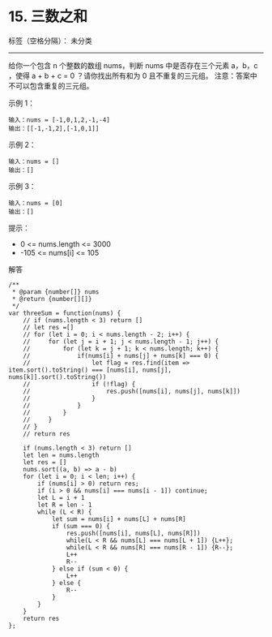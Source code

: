 ﻿# 15. 三数之和

标签（空格分隔）： 未分类

---

给你一个包含 n 个整数的数组 nums，判断 nums 中是否存在三个元素 a，b，c ，使得 a + b + c = 0 ？请你找出所有和为 0 且不重复的三元组。
注意：答案中不可以包含重复的三元组。

示例 1：

    输入：nums = [-1,0,1,2,-1,-4]
    输出：[[-1,-1,2],[-1,0,1]]

示例 2：

    输入：nums = []
    输出：[]

示例 3：

    输入：nums = [0]
    输出：[]

提示：

 - 0 <= nums.length <= 3000
 - -105 <= nums[i] <= 105

解答

    /**
     * @param {number[]} nums
     * @return {number[][]}
     */
    var threeSum = function(nums) {
        // if (nums.length < 3) return []
        // let res =[]
        // for (let i = 0; i < nums.length - 2; i++) {
        //     for (let j = i + 1; j < nums.length - 1; j++) {
        //         for (let k = j + 1; k < nums.length; k++) {
        //             if(nums[i] + nums[j] + nums[k] === 0) {
        //                 let flag = res.find(item => item.sort().toString() === [nums[i], nums[j], nums[k]].sort().toString())
        //                 if (!flag) {
        //                     res.push([nums[i], nums[j], nums[k]])
        //                 }
        //             }
        //         }
        //     }
        // } 
        // return res
    
        if (nums.length < 3) return []
        let len = nums.length
        let res = []
        nums.sort((a, b) => a - b)
        for (let i = 0; i < len; i++) {
            if (nums[i] > 0) return res;
            if (i > 0 && nums[i] === nums[i - 1]) continue;
            let L = i + 1
            let R = len - 1
            while (L < R) {
                let sum = nums[i] + nums[L] + nums[R]
                if (sum === 0) {
                    res.push([nums[i], nums[L], nums[R]])
                    while(L < R && nums[L] === nums[L + 1]) {L++};
                    while(L < R && nums[R] === nums[R - 1]) {R--};
                    L++
                    R--
                } else if (sum < 0) {
                    L++
                } else {
                    R--
                }
            }
        }
        return res
    };